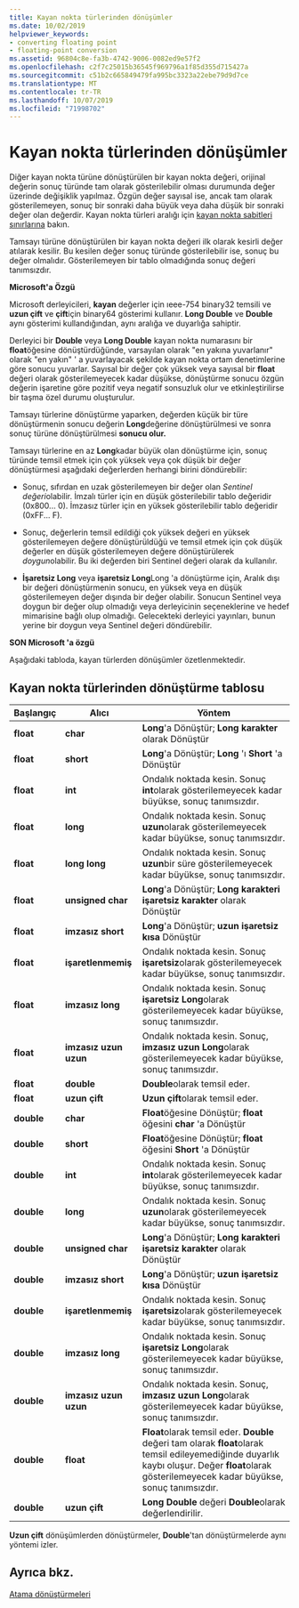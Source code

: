 ```yaml
---
title: Kayan nokta türlerinden dönüşümler
ms.date: 10/02/2019
helpviewer_keywords:
- converting floating point
- floating-point conversion
ms.assetid: 96804c8e-fa3b-4742-9006-0082ed9e57f2
ms.openlocfilehash: c2f7c25015b36545f969796a1f85d355d715427a
ms.sourcegitcommit: c51b2c665849479fa995bc3323a22ebe79d9d7ce
ms.translationtype: MT
ms.contentlocale: tr-TR
ms.lasthandoff: 10/07/2019
ms.locfileid: "71998702"
---
```

# <a name="conversions-from-floating-point-types"></a>Kayan nokta türlerinden dönüşümler

Diğer kayan nokta türüne dönüştürülen bir kayan nokta değeri, orijinal değerin sonuç türünde tam olarak gösterilebilir olması durumunda değer üzerinde değişiklik yapılmaz. Özgün değer sayısal ise, ancak tam olarak gösterilemeyen, sonuç bir sonraki daha büyük veya daha düşük bir sonraki değer olan değerdir. Kayan nokta türleri aralığı için [kayan nokta sabitleri sınırlarına](../c-language/limits-on-floating-point-constants.md) bakın.

Tamsayı türüne dönüştürülen bir kayan nokta değeri ilk olarak kesirli değer atılarak kesilir. Bu kesilen değer sonuç türünde gösterilebilir ise, sonuç bu değer olmalıdır. Gösterilemeyen bir tablo olmadığında sonuç değeri tanımsızdır.

**Microsoft'a Özgü**

Microsoft derleyicileri, **kayan** değerler için ıeee-754 binary32 temsili ve **uzun çift** ve **çift**için binary64 gösterimi kullanır. **Long Double** ve **Double** aynı gösterimi kullandığından, aynı aralığa ve duyarlığa sahiptir.

Derleyici bir **Double** veya **Long Double** kayan nokta numarasını bir **float**öğesine dönüştürdüğünde, varsayılan olarak "en yakına yuvarlanır" olarak "en yakın" ' a yuvarlayacak şekilde kayan nokta ortam denetimlerine göre sonucu yuvarlar. Sayısal bir değer çok yüksek veya sayısal bir **float** değeri olarak gösterilemeyecek kadar düşükse, dönüştürme sonucu özgün değerin işaretine göre pozitif veya negatif sonsuzluk olur ve etkinleştirilirse bir taşma özel durumu oluşturulur.

Tamsayı türlerine dönüştürme yaparken, değerden küçük bir türe dönüştürmenin sonucu değerin **Long**değerine dönüştürülmesi ve sonra sonuç türüne dönüştürülmesi **sonucu olur.**

Tamsayı türlerine en az **Long**kadar büyük olan dönüştürme için, sonuç türünde temsil etmek için çok yüksek veya çok düşük bir değer dönüştürmesi aşağıdaki değerlerden herhangi birini döndürebilir:

- Sonuç, sıfırdan en uzak gösterilemeyen bir değer olan *Sentinel değeri*olabilir. İmzalı türler için en düşük gösterilebilir tablo değeridir (0x800... 0). İmzasız türler için en yüksek gösterilebilir tablo değeridir (0xFF... F).

- Sonuç, değerlerin temsil edildiği çok yüksek değeri en yüksek gösterilemeyen değere dönüştürüldüğü ve temsil etmek için çok düşük değerler en düşük gösterilemeyen değere dönüştürülerek *doygun*olabilir. Bu iki değerden biri Sentinel değeri olarak da kullanılır.

- **İşaretsiz Long** veya **işaretsiz Long**Long 'a dönüştürme için, Aralık dışı bir değeri dönüştürmenin sonucu, en yüksek veya en düşük gösterilemeyen değer dışında bir değer olabilir. Sonucun Sentinel veya doygun bir değer olup olmadığı veya derleyicinin seçeneklerine ve hedef mimarisine bağlı olup olmadığı. Gelecekteki derleyici yayınları, bunun yerine bir doygun veya Sentinel değeri döndürebilir.

**SON Microsoft 'a özgü**

Aşağıdaki tabloda, kayan türlerden dönüşümler özetlenmektedir.

## <a name="table-of-conversions-from-floating-point-types"></a>Kayan nokta türlerinden dönüştürme tablosu

|Başlangıç|Alıcı|Yöntem|
|----------|--------|------------|
|**float**|**char**|**Long**'a Dönüştür; **Long** **karakter** olarak Dönüştür|
|**float**|**short**|**Long**'a Dönüştür; **Long** 'ı **Short** 'a Dönüştür|
|**float**|**int**|Ondalık noktada kesin. Sonuç **int**olarak gösterilemeyecek kadar büyükse, sonuç tanımsızdır.|
|**float**|**long**|Ondalık noktada kesin. Sonuç **uzun**olarak gösterilemeyecek kadar büyükse, sonuç tanımsızdır.|
|**float**|**long long**|Ondalık noktada kesin. Sonuç **uzun**bir süre gösterilemeyecek kadar büyükse, sonuç tanımsızdır.|
|**float**|**unsigned char**|**Long**'a Dönüştür; **Long** **karakteri işaretsiz karakter** olarak Dönüştür|
|**float**|**imzasız short**|**Long**'a Dönüştür; **uzun** **işaretsiz kısa** Dönüştür|
|**float**|**işaretlenmemiş**|Ondalık noktada kesin. Sonuç **işaretsiz**olarak gösterilemeyecek kadar büyükse, sonuç tanımsızdır.|
|**float**|**imzasız long**|Ondalık noktada kesin. Sonuç **işaretsiz Long**olarak gösterilemeyecek kadar büyükse, sonuç tanımsızdır.|
|**float**|**imzasız uzun uzun**|Ondalık noktada kesin. Sonuç, **imzasız uzun Long**olarak gösterilemeyecek kadar büyükse, sonuç tanımsızdır.|
|**float**|**double**|**Double**olarak temsil eder.|
|**float**|**uzun çift**|**Uzun çift**olarak temsil eder.|
|**double**|**char**|**Float**öğesine Dönüştür; **float** öğesini **char** 'a Dönüştür|
|**double**|**short**|**Float**öğesine Dönüştür; **float** öğesini **Short** 'a Dönüştür|
|**double**|**int**|Ondalık noktada kesin. Sonuç **int**olarak gösterilemeyecek kadar büyükse, sonuç tanımsızdır.|
|**double**|**long**|Ondalık noktada kesin. Sonuç **uzun**olarak gösterilemeyecek kadar büyükse, sonuç tanımsızdır.|
|**double**|**unsigned char**|**Long**'a Dönüştür; **Long** **karakteri işaretsiz karakter** olarak Dönüştür|
|**double**|**imzasız short**|**Long**'a Dönüştür; **uzun** **işaretsiz kısa** Dönüştür|
|**double**|**işaretlenmemiş**|Ondalık noktada kesin. Sonuç **işaretsiz**olarak gösterilemeyecek kadar büyükse, sonuç tanımsızdır.|
|**double**|**imzasız long**|Ondalık noktada kesin. Sonuç **işaretsiz Long**olarak gösterilemeyecek kadar büyükse, sonuç tanımsızdır.|
|**double**|**imzasız uzun uzun**|Ondalık noktada kesin. Sonuç, **imzasız uzun Long**olarak gösterilemeyecek kadar büyükse, sonuç tanımsızdır.|
|**double**|**float**|**Float**olarak temsil eder. **Double** değeri tam olarak **float**olarak temsil edileyemediğinde duyarlık kaybı oluşur. Değer **float**olarak gösterilemeyecek kadar büyükse, sonuç tanımsızdır.|
|**double**|**uzun çift**|**Long Double** değeri **Double**olarak değerlendirilir.|

**Uzun çift** dönüşümlerden dönüştürmeler, **Double**'tan dönüştürmelerde aynı yöntemi izler.

## <a name="see-also"></a>Ayrıca bkz.

[Atama dönüştürmeleri](../c-language/assignment-conversions.md)
